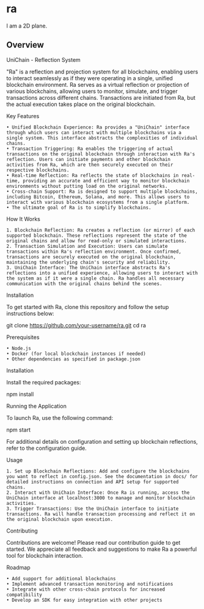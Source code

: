# ra

I am a 2D plane.

## Overview

UniChain - Reflection System

"Ra" is a reflection and projection system for all blockchains, enabling users to interact seamlessly as if they were operating in a single, unified blockchain environment. Ra serves as a virtual reflection or projection of various blockchains, allowing users to monitor, simulate, and trigger transactions across different chains. Transactions are initiated from Ra, but the actual execution takes place on the original blockchain.

Key Features

	• Unified Blockchain Experience: Ra provides a "UniChain" interface through which users can interact with multiple blockchains via a single system. This interface abstracts the complexities of individual chains.
	• Transaction Triggering: Ra enables the triggering of actual transactions on the original blockchain through interaction with Ra's reflection. Users can initiate payments and other blockchain activities from Ra, which are then securely executed on their respective blockchains.
	• Real-time Reflection: Ra reflects the state of blockchains in real-time, providing an accurate and efficient way to monitor blockchain environments without putting load on the original networks.
	• Cross-chain Support: Ra is designed to support multiple blockchains, including Bitcoin, Ethereum, Solana, and more. This allows users to interact with various blockchain ecosystems from a single platform.
    • The ultimate goal of Ra is to simplify blockchains.

How It Works

	1. Blockchain Reflection: Ra creates a reflection (or mirror) of each supported blockchain. These reflections represent the state of the original chains and allow for read-only or simulated interactions.
	2. Transaction Simulation and Execution: Users can simulate transactions within Ra's reflection environment. Once confirmed, transactions are securely executed on the original blockchain, maintaining the underlying chain's security and reliability.
	3. UniChain Interface: The UniChain interface abstracts Ra's reflections into a unified experience, allowing users to interact with the system as if it were a single chain. Ra handles all necessary communication with the original chains behind the scenes.

Installation

To get started with Ra, clone this repository and follow the setup instructions below:

git clone https://github.com/your-username/ra.git
cd ra

Prerequisites

	• Node.js
	• Docker (for local blockchain instances if needed)
	• Other dependencies as specified in package.json

Installation

Install the required packages:

npm install

Running the Application

To launch Ra, use the following command:

npm start

For additional details on configuration and setting up blockchain reflections, refer to the configuration guide.

Usage

	1. Set up Blockchain Reflections: Add and configure the blockchains you want to reflect in config.json. See the documentation in docs/ for detailed instructions on connection and API setup for supported chains.
	2. Interact with UniChain Interface: Once Ra is running, access the UniChain interface at localhost:3000 to manage and monitor blockchain activities.
	3. Trigger Transactions: Use the UniChain interface to initiate transactions. Ra will handle transaction processing and reflect it on the original blockchain upon execution.

Contributing

Contributions are welcome! Please read our contribution guide to get started. We appreciate all feedback and suggestions to make Ra a powerful tool for blockchain interaction.

Roadmap

	• Add support for additional blockchains
	• Implement advanced transaction monitoring and notifications
	• Integrate with other cross-chain protocols for increased compatibility
	• Develop an SDK for easy integration with other projects
